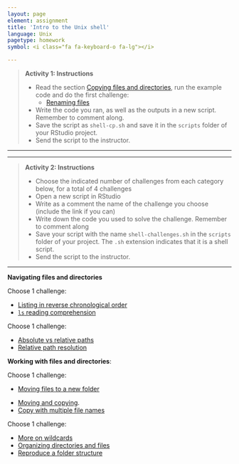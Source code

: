 ```yaml
---
layout: page
element: assignment
title: 'Intro to the Unix shell'
language: Unix
pagetype: homework
symbol: <i class="fa fa-keyboard-o fa-lg"></i>

---
```


> **Activity 1: Instructions**
>
> - Read the section [Copying files and directories](https://swcarpentry.github.io/shell-novice/03-create/index.html#copying-files-and-directories), run the example code and do the first challenge:
>   - [Renaming files](https://swcarpentry.github.io/shell-novice/03-create/index.html#renaming-files)
> - Write the code you ran, as well as the outputs in a new script. Remember to comment along.
> - Save the script as `shell-cp.sh` and save it in the `scripts` folder of your RStudio project.
> - Send the script to the instructor.

---
---

> **Activity 2: Instructions**
>
> - Choose the indicated number of challenges from each category below, for a total of 4 challenges
> - Open a new script in RStudio
> - Write as a comment the name of the challenge you choose (include the link if you can)
> - Write down the code you used to solve the challenge. Remember to comment along
> - Save your script with the name `shell-challenges.sh` in the `scripts` folder of your project. The `.sh` extension indicates that it is a shell script.
> - Send the script to the instructor.

---


**Navigating files and directories**

Choose 1 challenge:

* [Listing in reverse chronological order](https://swcarpentry.github.io/shell-novice/02-filedir/index.html#listing-in-reverse-chronological-order)
* [`ls` reading comprehension](https://swcarpentry.github.io/shell-novice/02-filedir/index.html#ls-reading-comprehension)

Choose 1 challenge:

* [Absolute vs relative paths](https://swcarpentry.github.io/shell-novice/02-filedir/index.html#absolute-vs-relative-paths)
* [Relative path resolution](https://swcarpentry.github.io/shell-novice/02-filedir/index.html#relative-path-resolution)


**Working with files and directories**:

Choose 1 challenge:

<!-- * [Creating files a different way](https://swcarpentry.github.io/shell-novice/03-create/index.html#creating-files-a-different-way) -->
* [Moving files to a new folder](https://swcarpentry.github.io/shell-novice/03-create/index.html#moving-files-to-a-new-folder)
<!-- * [Using `rm` safely](https://swcarpentry.github.io/shell-novice/03-create/index.html#using-rm-safely) -->
* [Moving and copying](https://swcarpentry.github.io/shell-novice/03-create/index.html#moving-and-copying).
* [Copy with multiple file names](https://swcarpentry.github.io/shell-novice/03-create/index.html#copy-with-multiple-filenames)

Choose 1 challenge:


* [More on wildcards](https://swcarpentry.github.io/shell-novice/03-create/index.html#more-on-wildcards)
* [Organizing directories and files](https://swcarpentry.github.io/shell-novice/03-create/index.html#organizing-directories-and-files)
* [Reproduce a folder structure](https://swcarpentry.github.io/shell-novice/03-create/index.html#reproduce-a-folder-structure)
